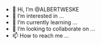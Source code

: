 - 👋 Hi, I’m @ALBERTWESKE
- 👀 I’m interested in ...
- 🌱 I’m currently learning ...
- 💞️ I’m looking to collaborate on ...
- 📫 How to reach me ...

<!---
ALBERTWESKE/ALBERTWESKE is a ✨ special ✨ repository because its `README.md` (this file) appears on your GitHub profile.
You can click the Preview link to take a look at your changes.
--->

